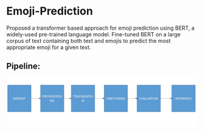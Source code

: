 # Emoji-Prediction

Proposed a transformer based approach for emoji prediction using BERT, a widely-used pre-trained language model. 
Fine-tuned BERT on a large corpus of text containing both text and emojis to predict the most appropriate emoji for a given text.

## Pipeline:

![Image](https://github.com/AniketP04/Emoji-Prediction/blob/main/assets/emoji%20prediction%20using%20transformer.jpg)




